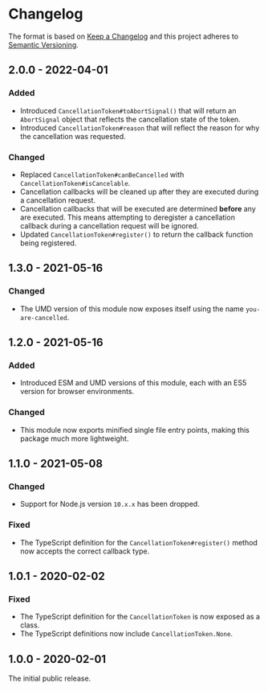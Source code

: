 # Changelog

The format is based on [Keep a Changelog](http://keepachangelog.com/) and this project adheres to [Semantic Versioning](https://semver.org/spec/v2.0.0.html).

## 2.0.0 - 2022-04-01

### Added

- Introduced `CancellationToken#toAbortSignal()` that will return an `AbortSignal` object that reflects the cancellation state of the token.
- Introduced `CancellationToken#reason` that will reflect the reason for why the cancellation was requested.

### Changed

- Replaced `CancellationToken#canBeCancelled` with `CancellationToken#isCancelable`.
- Cancellation callbacks will be cleaned up after they are executed during a cancellation request.
- Cancellation callbacks that will be executed are determined **before** any are executed. This means attempting to deregister a cancellation callback during a cancellation request will be ignored.
- Updated `CancellationToken#register()` to return the callback function being registered.

## 1.3.0 - 2021-05-16

### Changed

- The UMD version of this module now exposes itself using the name `you-are-cancelled`.

## 1.2.0 - 2021-05-16

### Added

- Introduced ESM and UMD versions of this module, each with an ES5 version for browser environments.

### Changed

- This module now exports minified single file entry points, making this package much more lightweight.

## 1.1.0 - 2021-05-08

### Changed

- Support for Node.js version `10.x.x` has been dropped.

### Fixed

- The TypeScript definition for the `CancellationToken#register()` method now accepts the correct callback type.

## 1.0.1 - 2020-02-02

### Fixed

- The TypeScript definition for the `CancellationToken` is now exposed as a class.
- The TypeScript definitions now include `CancellationToken.None`.

## 1.0.0 - 2020-02-01

The initial public release.
